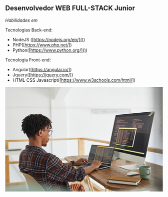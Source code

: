 
## **Desenvolvedor WEB FULL-STACK Junior**

*Habilidades em*

Tecnologias Back-end:
 - NodeJS ([https://nodejs.org/en/]()) 
 - PHP([https://www.php.net/])
 - Python([https://www.python.org/]())

Tecnologia Front-end:
 - Angular([https://angular.io/])
 - Jquery([https://jquery.com/])
 - HTML CSS Javascript([https://www.w3schools.com/html/])

![Desenvolvedor](coding.jpg)